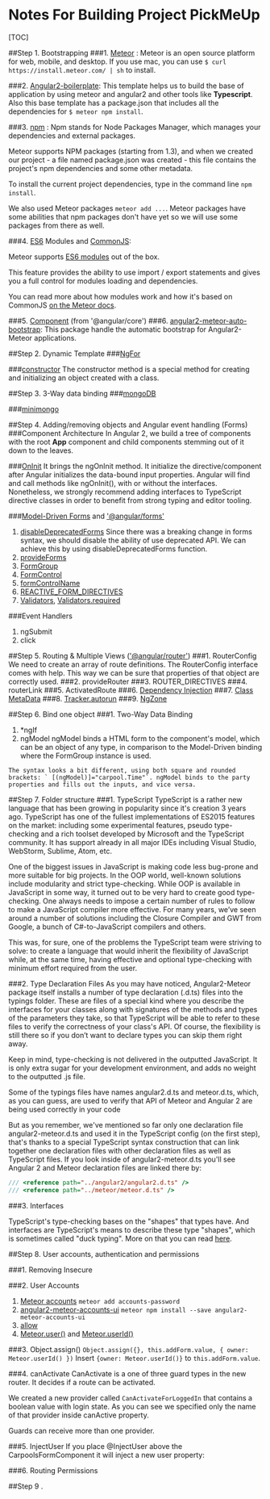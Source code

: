 # Notes For Building Project PickMeUp

[TOC]

##Step 1. Bootstrapping
###1.  [Meteor](https://www.meteor.com) :
  Meteor is an open source platform for web, mobile, and desktop. If you use mac, you can use `$ curl https://install.meteor.com/ | sh` to install.

###2.  [Angular2-boilerplate](https://github.com/bsliran/angular2-meteor-base):
  This template helps us to build the base of application by using meteor and angular2 and other tools like __Typescript__. Also this base template has a package.json that includes all the dependencies for `$ meteor npm install`.

###3.  [npm](https://www.npmjs.com) :
Npm stands for Node Packages Manager, which manages your dependencies and external packages. 

Meteor supports NPM packages (starting from 1.3), and when we created our project - a file named package.json was created - this file contains the project's npm dependencies and some other metadata.  

To install the current project dependencies, type in the command line `npm install`.

We also used Meteor packages `meteor add ...`. Meteor packages have some abilities that npm packages don't have yet so we will use some packages from there as well.

###4.  [ES6](https://github.com/lukehoban/es6features) Modules and [CommonJS](http://requirejs.org/docs/commonjs.html):

Meteor supports [ES6 modules](https://developer.mozilla.org/en/docs/web/javascript/reference/statements/import) out of the box.

This feature provides the ability to use import / export statements and gives you a full control for modules loading and dependencies.

You can read more about how modules work and how it's based on CommonJS [on the Meteor docs](http://docs.meteor.com/packages/modules.html).

###5.  [Component](https://angular.io/docs/ts/latest/api/core/index/Component-decorator.html) (from '@angular/core')
###6.  [angular2-meteor-auto-bootstrap](https://www.npmjs.com/package/angular2-meteor-auto-bootstrap):
   This package handle the automatic bootstrap for Angular2-Meteor applications.

##Step 2.  Dynamic Template
###[NgFor](https://angular.io/docs/ts/latest/api/common/index/NgFor-directive.html)

###[constructor](https://developer.mozilla.org/en-US/docs/Web/JavaScript/Reference/Classes/constructor)
  The constructor method is a special method for creating and initializing an object created with a class.

##Step 3.  3-Way data binding
###[mongoDB](https://docs.mongodb.com/?_ga=1.89267163.1171644026.1472217911)

###[minimongo](https://atmospherejs.com/meteor/minimongo)

##Step 4.  Adding/removing objects and Angular event handling (Forms)
###Component Architecture
  In Angular 2, we build a tree of components with the root __App__ component and child components stemming out of it down to the leaves.

###[OnInit](https://angular.io/docs/ts/latest/api/core/index/OnInit-class.html)
   It brings the ngOnInit method. It initialize the directive/component after Angular initializes the data-bound input properties. Angular will find and call methods like ngOnInit(), with or without the interfaces. Nonetheless, we strongly recommend adding interfaces to TypeScript directive classes in order to benefit from strong typing and editor tooling.

###[Model-Driven Forms](http://blog.thoughtram.io/angular/2016/06/22/model-driven-forms-in-angular-2.html) and ['@angular/forms'](https://angular.io/docs/ts/latest/guide/forms.html)
  1.  [disableDeprecatedForms]()
  Since there was a breaking change in forms syntax, we should disable the ability of use deprecated API. We can achieve this by using disableDeprecatedForms function.
  2.  [provideForms]()
  3.  [FormGroup]()
  4.  [FormControl]()
  5.  [formControlName]()
  6.  [REACTIVE_FORM_DIRECTIVES]()
  7.  [Validators](), [Validators.required]()

###Event Handlers
  1.  ngSubmit
  2.  click

##Step 5.  Routing & Multiple Views (['@angular/router'](https://angular.io/docs/ts/latest/guide/router.html))
###1.  RouterConfig
  We need to create an array of route definitions. The RouterConfig interface comes with help. This way we can be sure that properties of that object are correctly used.
###2.  provideRouter
###3.  ROUTER_DIRECTIVES
###4.  routerLink
###5.  ActivatedRoute
###6.  [Dependency Injection](http://blog.thoughtram.io/angular/2015/05/18/dependency-injection-in-angular-2.html)
###7.  [Class MetaData](http://blog.thoughtram.io/angular/2015/09/17/resolve-service-dependencies-in-angular-2.html)
###8.  [Tracker.autorun](http://docs.meteor.com/api/tracker.html#Tracker-autorun)
###9.  [NgZone](https://angular.io/docs/js/latest/api/core/index/NgZone-class.html)

##Step 6.  Bind one object
###1.  Two-Way Data Binding
  1.  *ngIf
  2.  ngModel
  ngModel binds a HTML form to the component's model, which can be an object of any type, in comparison to the Model-Driven binding where the FormGroup instance is used.

    The syntax looks a bit different, using both square and rounded brackets: ` [(ngModel)]="carpool.Time"`. ngModel binds to the party properties and fills out the inputs, and vice versa.

##Step 7. Folder structure
###1. TypeScript
  TypeScript is a rather new language that has been growing in popularity since it's creation 3 years ago. TypeScript has one of the fullest implementations of ES2015 features on the market: including some experimental features, pseudo type-checking and a rich toolset developed by Microsoft and the TypeScript community. It has support already in all major IDEs including Visual Studio, WebStorm, Sublime, Atom, etc.

  One of the biggest issues in JavaScript is making code less bug-prone and more suitable for big projects. In the OOP world, well-known solutions include modularity and strict type-checking. While OOP is available in JavaScript in some way, it turned out to be very hard to create good type-checking. One always needs to impose a certain number of rules to follow to make a JavaScript compiler more effective. For many years, we’ve seen around a number of solutions including the Closure Compiler and GWT from Google, a bunch of C#-to-JavaScript compilers and others.

  This was, for sure, one of the problems the TypeScript team were striving to solve: to create a language that would inherit the flexibility of JavaScript while, at the same time, having effective and optional type-checking with minimum effort required from the user.

###2. Type Declaration Files
  As you may have noticed, Angular2-Meteor package itself installs a number of type declaration (.d.ts) files into the typings folder. These are files of a special kind where you describe the interfaces for your classes along with signatures of the methods and types of the parameters they take, so that TypeScript will be able to refer to these files to verify the correctness of your class's API. Of course, the flexibility is still there so if you don’t want to declare types you can skip them right away.

Keep in mind, type-checking is not delivered in the outputted JavaScript. It is only extra sugar for your development environment, and adds no weight to the outputted .js file.

Some of the typings files have names angular2.d.ts and meteor.d.ts, which, as you can guess, are used to verify that API of Meteor and Angular 2 are being used correctly in your code

But as you remember, we've mentioned so far only one declaration file angular2-meteor.d.ts and used it in the TypeScript config (on the first step), that's thanks to a special TypeScript syntax construction that can link together one declaration files with other declaration files as well as TypeScript files. If you look inside of angular2-meteor.d.ts you'll see Angular 2 and Meteor declaration files are linked there by:

```js
/// <reference path="../angular2/angular2.d.ts" />
/// <reference path="../meteor/meteor.d.ts" />
```

###3. Interfaces

TypeScript's type-checking bases on the "shapes" that types have. And interfaces are TypeScript's means to describe these type "shapes", which is sometimes called "duck typing". More on that you can read [here](http://www.typescriptlang.org/docs/handbook/interfaces.html).

##Step 8. User accounts, authentication and permissions

###1. Removing Insecure

###2. User Accounts
  1.  [Meteor accounts](https://www.meteor.com/accounts) `meteor add accounts-password`
  2.  [angular2-meteor-accounts-ui]() `meteor npm install --save angular2-meteor-accounts-ui`
  3.  [allow](http://docs.meteor.com/api/collections.html#Mongo-Collection-allow)
  4.  [Meteor.user()](http://docs.meteor.com/api/accounts.html#Meteor-user) and [Meteor.userId()](http://docs.meteor.com/?__hstc=219992390.628935fcb581e9e68b0a248f0a72d0a6.1471531140200.1472223168425.1472225055370.7&__hssc=219992390.2.1472225055370&__hsfp=3312583871#/full/meteor_users)

###3. Object.assign()
`Object.assign({}, this.addForm.value, { owner: Meteor.userId() })` Insert `{owner: Meteor.userId()}` to `this.addForm.value`.

###4. canActivate
CanActivate is a one of three guard types in the new router. It decides if a route can be activated.

  We created a new provider called `CanActivateForLoggedIn` that contains a boolean value with login state. As you can see we specified only the name of that provider inside canActive property.

  Guards can receive more than one provider.

###5.  InjectUser
If you place @InjectUser above the CarpoolsFormComponent it will inject a new user property:

###6. Routing Permissions

##Step 9 .

